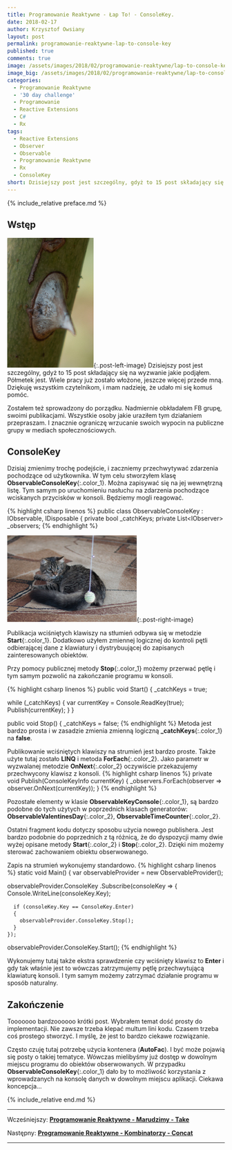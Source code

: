```yaml
---
title: Programowanie Reaktywne - Łap To! - ConsoleKey.
date: 2018-02-17
author: Krzysztof Owsiany
layout: post
permalink: programowanie-reaktywne-lap-to-console-key
published: true
comments: true        
image: /assets/images/2018/02/programowanie-reaktywne/lap-to-console-key/post.jpg
image_big: /assets/images/2018/02/programowanie-reaktywne/lap-to-console-key/post-big.jpg
categories:
  - Programowanie Reaktywne
  - '30 day challenge'
  - Programowanie
  - Reactive Extensions
  - C#
  - Rx
tags:
  - Reactive Extensions
  - Observer
  - Observable
  - Programowanie Reaktywne
  - Rx
  - ConsoleKey
short: Dzisiejszy post jest szczególny, gdyż to 15 post składający się na wyzwanie jakie podjąłem. Półmetek jest. Wiele pracy już zostało włożone, jeszcze więcej przede mną.  Dziękuję wszystkim czytelnikom, i mam nadzieję, że udało mi się komuś pomóc.
---
```

{% include_relative preface.md %}

## Wstęp
[![Reactive Extensions - ConsoleKey][image1]][image1-big]{:.post-left-image}
Dzisiejszy post jest szczególny, gdyż to 15 post składający się na wyzwanie jakie podjąłem. Półmetek jest. Wiele pracy już zostało włożone, jeszcze więcej przede mną.  Dziękuję wszystkim czytelnikom, i mam nadzieję, że udało mi się komuś pomóc.

Zostałem też sprowadzony do porządku. Nadmiernie obkładałem FB grupę, swoimi publikacjami. Wszystkie osoby jakie uraziłem tym działaniem przepraszam. I znacznie ograniczę wrzucanie swoich wypocin na publiczne grupy w mediach społecznościowych.

## ConsoleKey
Dzisiaj zmienimy trochę podejście, i zaczniemy przechwytywać zdarzenia pochodzące od użytkownika. W tym celu stworzyłem klasę **ObservableConsoleKey**{:.color_1}. Można zapisywać się na jej wewnętrzną listę. Tym samym po uruchomieniu nasłuchu na zdarzenia pochodzące wciskanych przycisków w konsoli. Będziemy mogli reagować.

{% highlight csharp linenos %}
public class ObservableConsoleKey : IObservable<ConsoleKeyInfo>, IDisposable
{
  private bool _catchKeys;
  private List<IObserver<ConsoleKeyInfo>> _observers;
{% endhighlight %}

[![Reactive Extensions - ConsoleKey][post]][post-big]{:.post-right-image}

Publikacja wciśniętych klawiszy na stłumień odbywa się w metodzie **Start**{:.color_1}. Dodatkowo użyłem zmiennej logicznej do kontroli pętli odbierającej dane z klawiatury i dystrybuującej do zapisanych zainteresowanych obiektów.

Przy pomocy publicznej metody **Stop**{:.color_1} możemy przerwać pętlę i tym samym pozwolić na zakończanie programu w konsoli.

{% highlight csharp linenos %}
public void Start()
{
  _catchKeys = true;

  while (_catchKeys)
  {
    var currentKey = Console.ReadKey(true);
    Publish(currentKey);
  }
}

public void Stop()
{
  _catchKeys = false;
{% endhighlight %}
Metoda jest bardzo prosta i w zasadzie zmienia zmienną logiczną **_catchKeys**{:.color_1} na **false**.

Publikowanie wciśniętych klawiszy na strumień jest bardzo proste. Także użyte tutaj zostało **LINQ** i metoda **ForEach**{:.color_2}. Jako parametr w wyzwalanej metodzie **OnNext**{:.color_2} oczywiście przekazujemy przechwycony klawisz z konsoli.
{% highlight csharp linenos %}
private void Publish(ConsoleKeyInfo currentKey)
{
  _observers.ForEach(observer => observer.OnNext(currentKey));
}
{% endhighlight %}

Pozostałe elementy w klasie **ObservableKeyConsole**{:.color_1}, są bardzo podobne do tych użytych w poprzednich klasach generatorów: **ObservableValentinesDay**{:.color_2}, **ObservableTimeCounter**{:.color_2}.

Ostatni fragment kodu dotyczy sposobu użycia nowego publishera. Jest bardzo podobnie do poprzednich z tą różnicą, że do dyspozycji mamy dwie wyżej opisane metody **Start**{:.color_2} i **Stop**{:.color_2}. Dzięki nim możemy sterować zachowaniem obiektu obserwowanego.

Zapis na strumień wykonujemy standardowo.
{% highlight csharp linenos %}
static void Main()
{
  var observableProvider = new ObservableProvider();

  observableProvider.ConsoleKey
    .Subscribe(consoleKey =>
    {
      Console.WriteLine(consoleKey.Key);

      if (consoleKey.Key == ConsoleKey.Enter)
      {
        observableProvider.ConsoleKey.Stop();
      }
    });

  observableProvider.ConsoleKey.Start();
{% endhighlight %}

Wykonujemy tutaj także ekstra sprawdzenie czy wciśnięty klawisz to **Enter** i gdy tak właśnie jest to wówczas zatrzymujemy pętlę przechwytującą klawiaturę konsoli. I tym samym możemy zatrzymać działanie programu w sposób naturalny.

## Zakończenie
Tooooooo bardzoooooo krótki post. Wybrałem temat dość prosty do implementacji. Nie zawsze trzeba klepać multum lini kodu. Czasem trzeba coś prostego stworzyć. I myślę, że jest to bardzo ciekawe rozwiązanie. 

Często czuję tutaj potrzebę użycia kontenera (**AutoFac**). I być może pojawią się posty o takiej tematyce. Wówczas mielibyśmy już dostęp w dowolnym miejscu programu do obiektów obserwowanych. W przypadku **ObservableConsoleKey**{:.color_1} dało by to możliwość korzystania z wprowadzanych na konsolę danych w dowolnym miejscu aplikacji. Ciekawa koncepcja...

{% include_relative end.md %}

------
Wcześniejszy: **[Programowanie Reaktywne - Marudzimy - Take][previous]**

Następny: **[Programowanie Reaktywne - Kombinatorzy - Concat][next]**

------
[previous]: {{site.url}}/programowanie-reaktywne-marudzimy-take
[next]: {{site.url}}/programowanie-reaktywne-kombinatorzy-concat

[post]: /assets/images/2018/02/programowanie-reaktywne/lap-to-console-key/post.jpg
[post-big]: /assets/images/2018/02/programowanie-reaktywne/lap-to-console-key/post-big.jpg

[image1]: /assets/images/2018/02/programowanie-reaktywne/lap-to-console-key/image1.jpg
[image1-big]: /assets/images/2018/02/programowanie-reaktywne/lap-to-console-key/image1-big.jpg

[generatory]: {{site.url}}/programowanie-reaktywne-tworzymy-dane-generators


